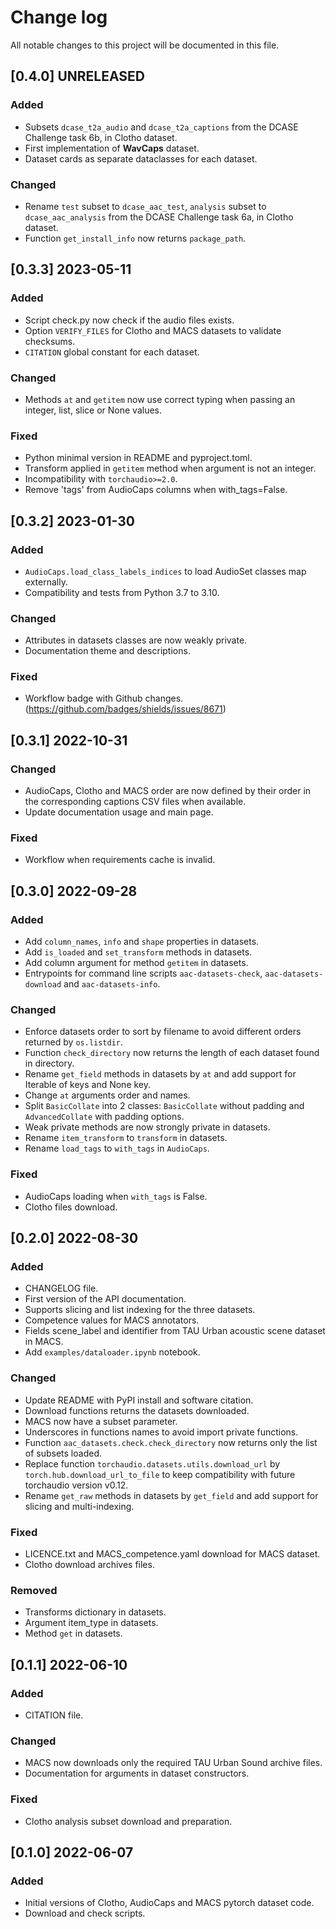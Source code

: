 # Change log

All notable changes to this project will be documented in this file.

## [0.4.0] UNRELEASED
### Added
- Subsets `dcase_t2a_audio` and `dcase_t2a_captions` from the DCASE Challenge task 6b, in Clotho dataset.
- First implementation of **WavCaps** dataset.
- Dataset cards as separate dataclasses for each dataset.

### Changed
- Rename `test` subset to `dcase_aac_test`, `analysis` subset to `dcase_aac_analysis` from the DCASE Challenge task 6a, in Clotho dataset.
- Function `get_install_info` now returns `package_path`.

## [0.3.3] 2023-05-11
### Added
- Script check.py now check if the audio files exists.
- Option `VERIFY_FILES` for Clotho and MACS datasets to validate checksums.
- `CITATION` global constant for each dataset.

### Changed
- Methods `at` and `getitem` now use correct typing when passing an integer, list, slice or None values.

### Fixed
- Python minimal version in README and pyproject.toml.
- Transform applied in `getitem` method when argument is not an integer.
- Incompatibility with `torchaudio>=2.0`.
- Remove 'tags' from AudioCaps columns when with_tags=False.

## [0.3.2] 2023-01-30
### Added
- `AudioCaps.load_class_labels_indices` to load AudioSet classes map externally.
- Compatibility and tests from Python 3.7 to 3.10.

### Changed
- Attributes in datasets classes are now weakly private.
- Documentation theme and descriptions.

### Fixed
- Workflow badge with Github changes. (https://github.com/badges/shields/issues/8671)

## [0.3.1] 2022-10-31
### Changed
- AudioCaps, Clotho and MACS order are now defined by their order in the corresponding captions CSV files when available.
- Update documentation usage and main page.

### Fixed
- Workflow when requirements cache is invalid.

## [0.3.0] 2022-09-28
### Added
- Add `column_names`, `info` and `shape` properties in datasets.
- Add `is_loaded` and `set_transform` methods in datasets.
- Add column argument for method `getitem` in datasets.
- Entrypoints for command line scripts `aac-datasets-check`, `aac-datasets-download` and `aac-datasets-info`.

### Changed
- Enforce datasets order to sort by filename to avoid different orders returned by `os.listdir`.
- Function `check_directory` now returns the length of each dataset found in directory.
- Rename `get_field` methods in datasets by `at` and add support for Iterable of keys and None key.
- Change `at` arguments order and names.
- Split `BasicCollate` into 2 classes: `BasicCollate` without padding and `AdvancedCollate` with padding options.
- Weak private methods are now strongly private in datasets.
- Rename `item_transform` to `transform` in datasets.
- Rename `load_tags` to `with_tags` in `AudioCaps`.
 
### Fixed
- AudioCaps loading when `with_tags` is False.
- Clotho files download.

## [0.2.0] 2022-08-30
### Added
- CHANGELOG file.
- First version of the API documentation.
- Supports slicing and list indexing for the three datasets.
- Competence values for MACS annotators.
- Fields scene_label and identifier from TAU Urban acoustic scene dataset in MACS.
- Add `examples/dataloader.ipynb` notebook.

### Changed
- Update README with PyPI install and software citation.
- Download functions returns the datasets downloaded.
- MACS now have a subset parameter.
- Underscores in functions names to avoid import private functions.
- Function `aac_datasets.check.check_directory` now returns only the list of subsets loaded.
- Replace function `torchaudio.datasets.utils.download_url` by `torch.hub.download_url_to_file` to keep compatibility with future torchaudio version v0.12.
- Rename `get_raw` methods in datasets by `get_field` and add support for slicing and multi-indexing.

### Fixed
- LICENCE.txt and MACS_competence.yaml download for MACS dataset.
- Clotho download archives files.

### Removed
- Transforms dictionary in datasets.
- Argument item_type in datasets.
- Method `get` in datasets.

## [0.1.1] 2022-06-10
### Added
- CITATION file.

### Changed
- MACS now downloads only the required TAU Urban Sound archive files.
- Documentation for arguments in dataset constructors.

### Fixed
- Clotho analysis subset download and preparation.

## [0.1.0] 2022-06-07
### Added
- Initial versions of Clotho, AudioCaps and MACS pytorch dataset code.
- Download and check scripts.

